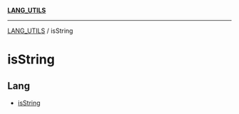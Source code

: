 [**LANG_UTILS**](../README.md)

***

[LANG_UTILS](../README.md) / isString

# isString

## Lang

- [isString](functions/isString.md)
